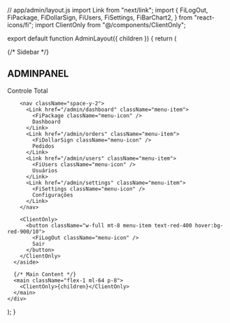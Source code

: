 // app/admin/layout.js
import Link from "next/link";
import {
  FiLogOut,
  FiPackage,
  FiDollarSign,
  FiUsers,
  FiSettings,
  FiBarChart2,
} from "react-icons/fi";
import ClientOnly from "@/components/ClientOnly";

export default function AdminLayout({ children }) {
  return (
    <div className="min-h-screen flex bg-background text-foreground">
      {/* Sidebar */}
      <aside className="w-64 fixed h-screen bg-primary-black text-gray-300 p-6 border-r border-gray-700">
        <div className="mb-8">
          <h2 className="text-2xl font-bold">
            <span className="text-primary-yellow">ADMIN</span>PANEL
          </h2>
          <p className="text-sm text-gray-400 mt-1">Controle Total</p>
        </div>

        <nav className="space-y-2">
          <Link href="/admin/dashboard" className="menu-item">
            <FiPackage className="menu-icon" />
            Dashboard
          </Link>
          <Link href="/admin/orders" className="menu-item">
            <FiDollarSign className="menu-icon" />
            Pedidos
          </Link>
          <Link href="/admin/users" className="menu-item">
            <FiUsers className="menu-icon" />
            Usuários
          </Link>
          <Link href="/admin/settings" className="menu-item">
            <FiSettings className="menu-icon" />
            Configurações
          </Link>
        </nav>

        <ClientOnly>
          <button className="w-full mt-8 menu-item text-red-400 hover:bg-red-900/10">
            <FiLogOut className="menu-icon" />
            Sair
          </button>
        </ClientOnly>
      </aside>

      {/* Main Content */}
      <main className="flex-1 ml-64 p-8">
        <ClientOnly>{children}</ClientOnly>
      </main>
    </div>
  );
}
